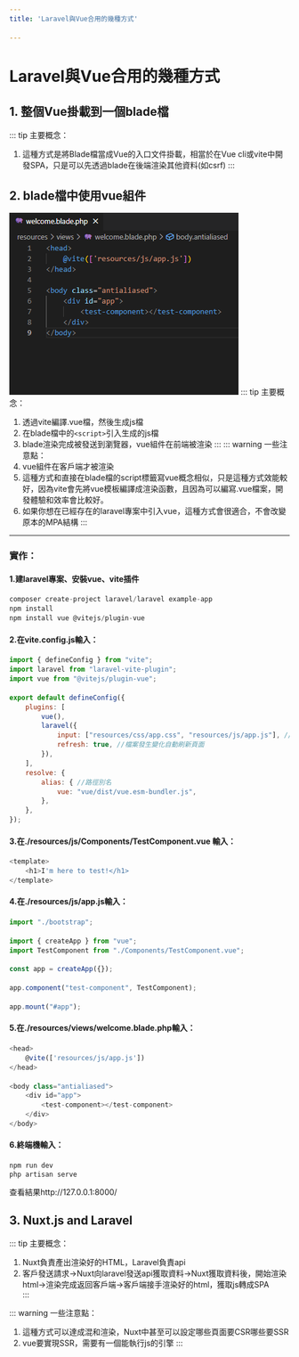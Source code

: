 ```yaml
---
title: 'Laravel與Vue合用的幾種方式'

---
```


# Laravel與Vue合用的幾種方式
## 1. 整個Vue掛載到一個blade檔

::: tip 主要概念：
1. 這種方式是將Blade檔當成Vue的入口文件掛載，相當於在Vue cli或vite中開發SPA，只是可以先透過blade在後端渲染其他資料(如csrf)
:::
> 

## 2. blade檔中使用vue組件
![vue in blade](../asset/vueInBlade.png)
::: tip 主要概念：
1. 透過vite編譯.vue檔，然後生成js檔<br>
2. 在blade檔中的`<script>`引入生成的js檔<br>
3. blade渲染完成被發送到瀏覽器，vue組件在前端被渲染
:::
::: warning 一些注意點：
1. vue組件在客戶端才被渲染<br>
2. 這種方式和直接在blade檔的script標籤寫vue概念相似，只是這種方式效能較好，因為vite會先將vue模板編譯成渲染函數，且因為可以編寫.vue檔案，開發體驗和效率會比較好。<br>
3. 如果你想在已經存在的laravel專案中引入vue，這種方式會很適合，不會改變原本的MPA結構
:::
---
### 實作：
#### 1.建laravel專案、安裝vue、vite插件
```js
composer create-project laravel/laravel example-app
npm install
npm install vue @vitejs/plugin-vue
```

#### 2.在vite.config.js輸入：
```js
import { defineConfig } from "vite";
import laravel from "laravel-vite-plugin";
import vue from "@vitejs/plugin-vue";

export default defineConfig({
    plugins: [
        vue(),
        laravel({
            input: ["resources/css/app.css", "resources/js/app.js"], //指定打包的入口文件
            refresh: true, //檔案發生變化自動刷新頁面
        }),
    ],
    resolve: {
        alias: { //路徑別名
            vue: "vue/dist/vue.esm-bundler.js", 
        },
    },
});
```
#### 3.在./resources/js/Components/TestComponent.vue 輸入：
```js vue
<template>
    <h1>I'm here to test!</h1>
</template>
```
#### 4.在./resources/js/app.js輸入：
```js
import "./bootstrap";

import { createApp } from "vue";
import TestComponent from "./Components/TestComponent.vue";

const app = createApp({});

app.component("test-component", TestComponent);

app.mount("#app");
```
#### 5.在./resources/views/welcome.blade.php輸入：
```js
<head>
    @vite(['resources/js/app.js'])
</head>

<body class="antialiased">
    <div id="app">
        <test-component></test-component>
    </div>
</body>
```
#### 6.終端機輸入：
```
npm run dev
php artisan serve
```
查看結果http://127.0.0.1:8000/ 


## 3. Nuxt.js and Laravel 

::: tip 主要概念：
1. Nuxt負責產出渲染好的HTML，Laravel負責api<br>
2. 客戶發送請求->Nuxt向laravel發送api獲取資料->Nuxt獲取資料後，開始渲染html->渲染完成返回客戶端->客戶端接手渲染好的html，獲取js轉成SPA<br>
:::

::: warning 一些注意點：
1. 這種方式可以達成混和渲染，Nuxt中甚至可以設定哪些頁面要CSR哪些要SSR<br>
2. vue要實現SSR，需要有一個能執行js的引擎
:::